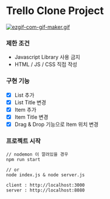 # Trello Clone Project

[![ezgif-com-gif-maker.gif](https://i.postimg.cc/gJPrpP07/ezgif-com-gif-maker.gif)](https://postimg.cc/B8MJ5kH5)

### 제한 조건

- Javascript Library 사용 금지
- HTML / JS / CSS 직접 작성

### 구현 기능

- [x] List 추가
- [x] List Title 변경
- [x] Item 추가
- [x] Item Title 변경
- [x] Drag & Drop 기능으로 Item 위치 변경

### 프로젝트 시작

```
// nodemon 이 깔려있을 경우
npm run start

// or
node index.js & node server.js

client : http://localhost:3000
server : http://localhost:8080
```

